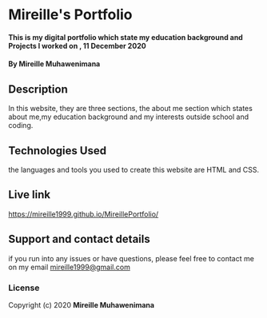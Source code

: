 # Mireille's Portfolio
#### This is my digital portfolio which state my education background and Projects I worked on ,  11 December 2020
#### By **Mireille Muhawenimana**
## Description
In this website, they are three sections, the about me section which states about me,my education background and my interests outside school and coding. 
## Technologies Used
 the languages and tools you used to create this website are HTML and CSS.
## Live link
https://mireille1999.github.io/MireillePortfolio/
## Support and contact details
 if you run into any issues or have questions, please feel free to contact me on my email mireille1999@gmail.com
### License
Copyright (c) 2020 **Mireille Muhawenimana**
